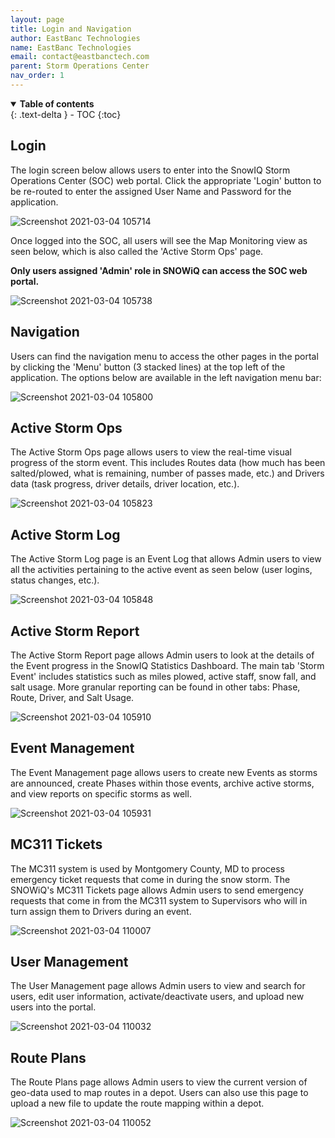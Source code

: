 ```yaml
---
layout: page
title: Login and Navigation
author: EastBanc Technologies
name: EastBanc Technologies
email: contact@eastbanctech.com
parent: Storm Operations Center
nav_order: 1
---
```




<details open markdown="block">
  <summary>
    <b>Table of contents</b>
  </summary>
  {: .text-delta }
- TOC
{:toc}
</details>

## Login <a name="-Login"></a>

The login screen below allows users to enter into the SnowIQ Storm Operations Center (SOC) web portal. Click the appropriate 'Login' button to be re-routed to enter the assigned User Name and Password for the application.

![Screenshot 2021-03-04 105714](https://user-images.githubusercontent.com/79857237/109992186-05ae7980-7cd9-11eb-913d-f1f08273fdf2.png)

Once logged into the SOC, all users will see the Map Monitoring view as seen below, which is also called the 'Active Storm Ops' page.

**Only users assigned 'Admin' role in SNOWiQ can access the SOC web portal.**

![Screenshot 2021-03-04 105738](https://user-images.githubusercontent.com/79857237/109992194-06dfa680-7cd9-11eb-99b9-21cf89deb8c6.png)

## Navigation <a name="-Navigation"></a>

Users can find the navigation menu to access the other pages in the portal by clicking the 'Menu' button (3 stacked lines) at the top left of the application. The options below are available in the left navigation menu bar:

![Screenshot 2021-03-04 105800](https://user-images.githubusercontent.com/79857237/109992199-08a96a00-7cd9-11eb-84a2-26f648d4c786.png)

## Active Storm Ops <a name="-Active-Storm-Ops"></a>

The Active Storm Ops page allows users to view the real-time visual progress of the storm event. This includes Routes data (how much has been salted/plowed, what is remaining, number of passes made, etc.) and Drivers data (task progress, driver details, driver location, etc.).

![Screenshot 2021-03-04 105823](https://user-images.githubusercontent.com/79857237/109992206-09da9700-7cd9-11eb-83bf-62b671a1b4db.png)

## Active Storm Log <a name="-Active-Storm-Log"></a>

The Active Storm Log page is an Event Log that allows Admin users to view all the activities pertaining to the active event as seen below (user logins, status changes, etc.).

![Screenshot 2021-03-04 105848](https://user-images.githubusercontent.com/79857237/109992218-0cd58780-7cd9-11eb-8b08-125254f14e4a.png)

## Active Storm Report <a name="-Active-Storm-Report"></a>

The Active Storm Report page allows Admin users to look at the details of the Event progress in the SnowIQ Statistics Dashboard. The main tab 'Storm Event' includes statistics such as miles plowed, active staff, snow fall, and salt usage. More granular reporting can be found in other tabs: Phase, Route, Driver, and Salt Usage.

![Screenshot 2021-03-04 105910](https://user-images.githubusercontent.com/79857237/109992227-0e9f4b00-7cd9-11eb-92be-55ef8cfdd3a0.png)

## Event Management <a name="-Event-Mangement"></a>

The Event Management page allows users to create new Events as storms are announced, create Phases within those events, archive active storms, and view reports on specific storms as well.

![Screenshot 2021-03-04 105931](https://user-images.githubusercontent.com/79857237/109992251-15c65900-7cd9-11eb-8ea9-0b114119d198.png)

## MC311 Tickets <a name="-MC311-Tickets"></a>

The MC311 system is used by Montgomery County, MD to process emergency ticket requests that come in during the snow storm. The SNOWiQ's MC311 Tickets page allows Admin users to send emergency requests that come in from the MC311 system to Supervisors who will in turn assign them to Drivers during an event.

![Screenshot 2021-03-04 110007](https://user-images.githubusercontent.com/79857237/109992264-1828b300-7cd9-11eb-8974-695fdf784b90.png)

## User Management <a name="-User-Management"></a>

The User Management page allows Admin users to view and search for users, edit user information, activate/deactivate users, and upload new users into the portal.

![Screenshot 2021-03-04 110032](https://user-images.githubusercontent.com/79857237/109992274-19f27680-7cd9-11eb-8b1d-e20d1f2e61ee.png)

## Route Plans <a name="-Route-Plans"></a>

The Route Plans page allows Admin users to view the current version of geo-data used to map routes in a depot. Users can also use this page to upload a new file to update the route mapping within a depot.

![Screenshot 2021-03-04 110052](https://user-images.githubusercontent.com/79857237/109992281-1bbc3a00-7cd9-11eb-80da-f45513e3e0f0.png)
